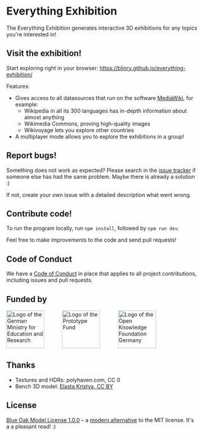# Everything Exhibition

The Everything Exhibition generates interactive 3D exhibitions for any topics you're interested in!

## Visit the exhibition!

Start exploring right in your browser: <https://blinry.github.io/everything-exhibition/>

Features:

-   Gives access to all datasources that run on the software [MediaWiki](https://www.mediawiki.org/wiki/MediaWiki), for example:
    -   Wikipedia in all its 300 languages has in-depth information about almost anything
    -   Wikimedia Commons, proving high-quality images
    -   Wikivoyage lets you explore other countries
-   A multiplayer mode allows you to explore the exhibitions in a group!

## Report bugs!

Something does not work as expected? Please search in the [issue tracker](https://github.com/blinry/everything-exhibition/issues) if someone else has had the same problem. Maybe there is already a solution :)

If not, create your own issue with a detailed description what went wrong.

## Contribute code!

To run the program locally, run `npm install`, followed by `npm run dev`.

Feel free to make improvements to the code and send pull requests!

## Code of Conduct

We have a [Code of Conduct](CODE_OF_CONDUCT.md) in place that applies to all project contributions, including issues and pull requests.

## Funded by

<a href="https://www.bmbf.de/en/"><img src="https://timelens.io/assets/images/bmbf.svg" alt="Logo of the German Ministry for Education and Research" height="100px"></a>&nbsp; &nbsp; &nbsp; &nbsp; &nbsp; &nbsp; <a href="https://prototypefund.de/en/"><img src="https://timelens.io/assets/images/prototypefund.svg" alt="Logo of the Prototype Fund" height="100px"></a>&nbsp; &nbsp; &nbsp; &nbsp; &nbsp; &nbsp; <a href="https://okfn.de/en/"><img src="https://timelens.io/assets/images/okfde.svg" alt="Logo of the Open Knowledge Foundation Germany" height="100px"></a>

## Thanks

-   Textures and HDRs: polyhaven.com, CC 0
-   Bench 3D model: [Elasta Kristya, CC BY](https://sketchfab.com/3d-models/modern-bench-1-caa4515e36444e4c8c100296463e83c1)

## License

[Blue Oak Model License 1.0.0](LICENSE.md) – a [modern alternative](https://writing.kemitchell.com/2019/03/09/Deprecation-Notice.html) to the MIT license. It's a a pleasant read! :)
